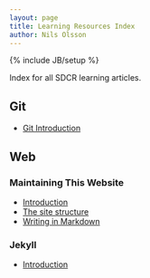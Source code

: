 ```yaml
---
layout: page
title: Learning Resources Index
author: Nils Olsson
---
```

{% include JB/setup %}

Index for all SDCR learning articles.

## Git

- [Git Introduction](git/git-intro.html)

## Web

### Maintaining This Website
- [Introduction](web/site/intro.html)
- [The site structure](web/site/structure.html)
- [Writing in Markdown](web/site/writing-in-markdown.html)

### Jekyll
- [Introduction](web/jekyll/jekyll-intro.html)
